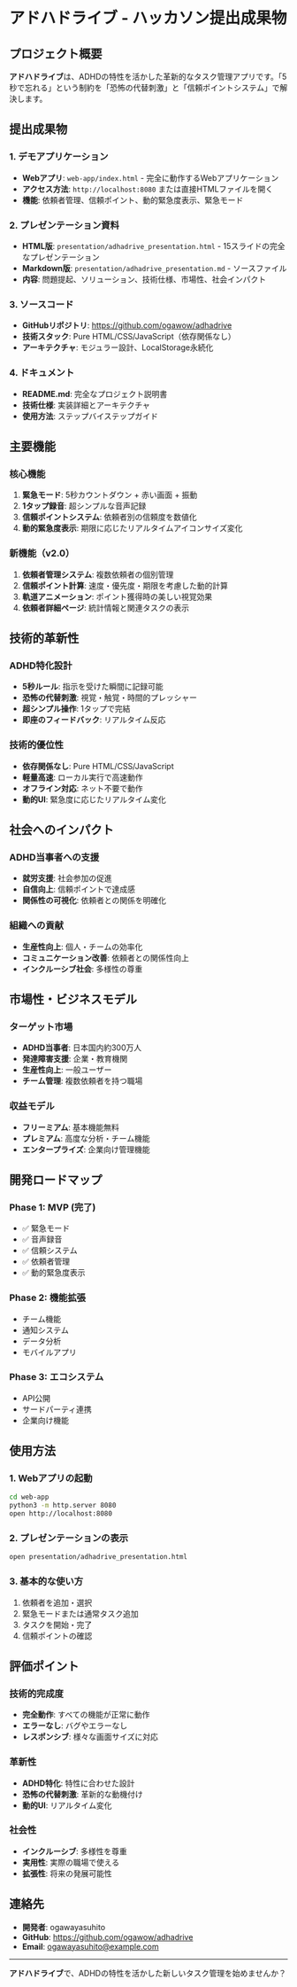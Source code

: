 # アドハドライブ - ハッカソン提出成果物

## プロジェクト概要

**アドハドライブ**は、ADHDの特性を活かした革新的なタスク管理アプリです。「5秒で忘れる」という制約を「恐怖の代替刺激」と「信頼ポイントシステム」で解決します。

## 提出成果物

### 1. デモアプリケーション
- **Webアプリ**: `web-app/index.html` - 完全に動作するWebアプリケーション
- **アクセス方法**: `http://localhost:8080` または直接HTMLファイルを開く
- **機能**: 依頼者管理、信頼ポイント、動的緊急度表示、緊急モード

### 2. プレゼンテーション資料
- **HTML版**: `presentation/adhadrive_presentation.html` - 15スライドの完全なプレゼンテーション
- **Markdown版**: `presentation/adhadrive_presentation.md` - ソースファイル
- **内容**: 問題提起、ソリューション、技術仕様、市場性、社会インパクト

### 3. ソースコード
- **GitHubリポジトリ**: https://github.com/ogawow/adhadrive
- **技術スタック**: Pure HTML/CSS/JavaScript（依存関係なし）
- **アーキテクチャ**: モジュラー設計、LocalStorage永続化

### 4. ドキュメント
- **README.md**: 完全なプロジェクト説明書
- **技術仕様**: 実装詳細とアーキテクチャ
- **使用方法**: ステップバイステップガイド

## 主要機能

### 核心機能
1. **緊急モード**: 5秒カウントダウン + 赤い画面 + 振動
2. **1タップ録音**: 超シンプルな音声記録
3. **信頼ポイントシステム**: 依頼者別の信頼度を数値化
4. **動的緊急度表示**: 期限に応じたリアルタイムアイコンサイズ変化

### 新機能（v2.0）
1. **依頼者管理システム**: 複数依頼者の個別管理
2. **信頼ポイント計算**: 速度・優先度・期限を考慮した動的計算
3. **軌道アニメーション**: ポイント獲得時の美しい視覚効果
4. **依頼者詳細ページ**: 統計情報と関連タスクの表示

## 技術的革新性

### ADHD特化設計
- **5秒ルール**: 指示を受けた瞬間に記録可能
- **恐怖の代替刺激**: 視覚・触覚・時間的プレッシャー
- **超シンプル操作**: 1タップで完結
- **即座のフィードバック**: リアルタイム反応

### 技術的優位性
- **依存関係なし**: Pure HTML/CSS/JavaScript
- **軽量高速**: ローカル実行で高速動作
- **オフライン対応**: ネット不要で動作
- **動的UI**: 緊急度に応じたリアルタイム変化

## 社会へのインパクト

### ADHD当事者への支援
- **就労支援**: 社会参加の促進
- **自信向上**: 信頼ポイントで達成感
- **関係性の可視化**: 依頼者との関係を明確化

### 組織への貢献
- **生産性向上**: 個人・チームの効率化
- **コミュニケーション改善**: 依頼者との関係性向上
- **インクルーシブ社会**: 多様性の尊重

## 市場性・ビジネスモデル

### ターゲット市場
- **ADHD当事者**: 日本国内約300万人
- **発達障害支援**: 企業・教育機関
- **生産性向上**: 一般ユーザー
- **チーム管理**: 複数依頼者を持つ職場

### 収益モデル
- **フリーミアム**: 基本機能無料
- **プレミアム**: 高度な分析・チーム機能
- **エンタープライズ**: 企業向け管理機能

## 開発ロードマップ

### Phase 1: MVP (完了)
- ✅ 緊急モード
- ✅ 音声録音
- ✅ 信頼システム
- ✅ 依頼者管理
- ✅ 動的緊急度表示

### Phase 2: 機能拡張
- チーム機能
- 通知システム
- データ分析
- モバイルアプリ

### Phase 3: エコシステム
- API公開
- サードパーティ連携
- 企業向け機能

## 使用方法

### 1. Webアプリの起動
```bash
cd web-app
python3 -m http.server 8080
open http://localhost:8080
```

### 2. プレゼンテーションの表示
```bash
open presentation/adhadrive_presentation.html
```

### 3. 基本的な使い方
1. 依頼者を追加・選択
2. 緊急モードまたは通常タスク追加
3. タスクを開始・完了
4. 信頼ポイントの確認

## 評価ポイント

### 技術的完成度
- **完全動作**: すべての機能が正常に動作
- **エラーなし**: バグやエラーなし
- **レスポンシブ**: 様々な画面サイズに対応

### 革新性
- **ADHD特化**: 特性に合わせた設計
- **恐怖の代替刺激**: 革新的な動機付け
- **動的UI**: リアルタイム変化

### 社会性
- **インクルーシブ**: 多様性を尊重
- **実用性**: 実際の職場で使える
- **拡張性**: 将来の発展可能性

## 連絡先

- **開発者**: ogawayasuhito
- **GitHub**: https://github.com/ogawow/adhadrive
- **Email**: ogawayasuhito@example.com

---

**アドハドライブ**で、ADHDの特性を活かした新しいタスク管理を始めませんか？
